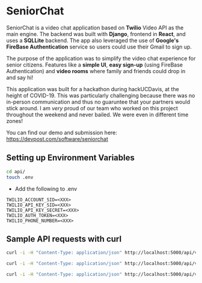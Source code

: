 # SeniorChat 

SeniorChat is a video chat application based on **Twilio** Video API as the main engine. The backend was built with **Django**, frontend in **React**, and uses a **SQLLite** backend. The app also leveraged the use of **Google's FireBase Authentication** service so users could use their Gmail to sign up. 

The purpose of the application was to simplify the video chat experience for senior citizens. Features like a **simple UI**, **easy sign-up** (using FireBase Authentication) and **video rooms** where family and friends could drop in and say hi! 

This application was built for a hackathon during hackUCDavis, at the height of COVID-19. This was particularly challenging because there was no in-person communication and thus no guaruntee that your partners would stick around. I am *very* proud of our team who worked on this project throughout the weekend and never bailed. We were even in different time zones! 

You can find our demo and submission here: https://devpost.com/software/seniorchat 

## Setting up Environment Variables

```bash
cd api/
touch .env
```

- Add the following to .env

```
TWILIO_ACCOUNT_SID=<XXX>
TWILIO_API_KEY_SID=<XXX>
TWILIO_API_KEY_SECRET=<XXX>
TWILIO_AUTH_TOKEN=<XXX>
TWILIO_PHONE_NUMBER=<XXX>
```

## Sample API requests with curl

```bash
curl -i -H "Content-Type: application/json" http://localhost:5000/api/v1/contacts -H "user_id: 0" # Get Contacts

curl -i -H "Content-Type: application/json" http://localhost:5000/api/v1/contact -H "user_id: 0" -X POST -d '{"friend_user_name": "saif1"}' # POST Contact (add contact)

curl -i -H "Content-Type: application/json" http://localhost:5000/api/v1/contact -H "user_id: 0" -X DELETE -d '{"friend_user_name": "saif1"}' # DELETE Contact
```
